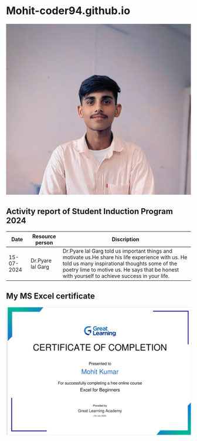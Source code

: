 # Mohit-coder94.github.io

![Profile](Mohit.jpg)
## Activity report of Student Induction Program 2024

|Date|Resource person|Discription|
|----------|----------|-----------|
|15-07-2024|Dr.Pyare lal Garg|Dr.Pyare lal Garg told us important things and motivate us.He share his life experience with us. He told us many inspirational thoughts some of the poetry lime to motive us. He says that be honest with yourself to achieve success in your life.|


## My MS Excel certificate
![excel certificate](Certificate.jpg)

